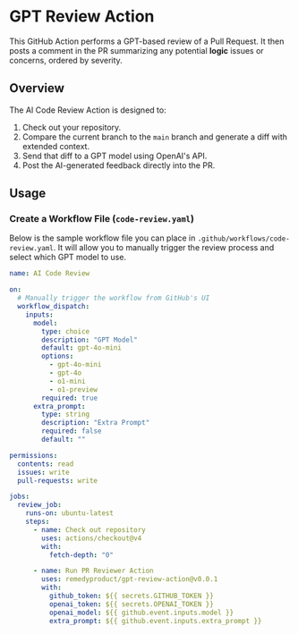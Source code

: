 # GPT Review Action

This GitHub Action performs a GPT-based review of a Pull Request. It then posts a comment in the PR summarizing any potential **logic** issues or concerns, ordered by severity.

## Overview

The AI Code Review Action is designed to:
1. Check out your repository.
2. Compare the current branch to the `main` branch and generate a diff with extended context.
3. Send that diff to a GPT model using OpenAI's API.
4. Post the AI-generated feedback directly into the PR.

## Usage

### Create a Workflow File (`code-review.yaml`)

Below is the sample workflow file you can place in `.github/workflows/code-review.yaml`. It will allow you to manually trigger the review process and select which GPT model to use.

```yaml
name: AI Code Review

on:
  # Manually trigger the workflow from GitHub's UI
  workflow_dispatch:
    inputs:
      model:
        type: choice
        description: "GPT Model"
        default: gpt-4o-mini
        options:
          - gpt-4o-mini
          - gpt-4o
          - o1-mini
          - o1-preview
        required: true
      extra_prompt:
        type: string
        description: "Extra Prompt"
        required: false
        default: ""

permissions:
  contents: read
  issues: write
  pull-requests: write

jobs:
  review_job:
    runs-on: ubuntu-latest
    steps:
      - name: Check out repository
        uses: actions/checkout@v4
        with:
          fetch-depth: "0"

      - name: Run PR Reviewer Action
        uses: remedyproduct/gpt-review-action@v0.0.1
        with:
          github_token: ${{ secrets.GITHUB_TOKEN }}
          openai_token: ${{ secrets.OPENAI_TOKEN }}
          openai_model: ${{ github.event.inputs.model }}
          extra_prompt: ${{ github.event.inputs.extra_prompt }}
